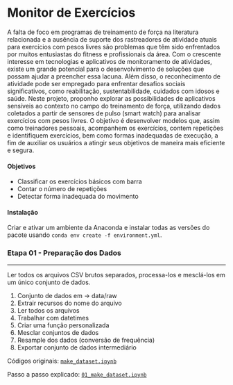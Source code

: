 # Monitor de Exercícios

A falta de foco em programas de treinamento de força na literatura relacionada e a ausência de suporte dos rastreadores de atividade atuais 
para exercícios com pesos livres são problemas que têm sido enfrentados por muitos entusiastas do fitness e profissionais da área. Com o crescente 
interesse em tecnologias e aplicativos de monitoramento de atividades, existe um grande potencial para o desenvolvimento de soluções que possam ajudar 
a preencher essa lacuna. Além disso, o reconhecimento de atividade pode ser empregado para enfrentar desafios sociais significativos, como reabilitação, 
sustentabilidade, cuidados com idosos e saúde. Neste projeto, proponho explorar as possibilidades de aplicativos sensíveis ao contexto no campo do 
treinamento de força, utilizando dados coletados a partir de sensores de pulso (smart watch) para analisar exercícios com pesos livres. O objetivo é 
desenvolver modelos que, assim como treinadores pessoais, acompanhem os exercícios, contem repetições e identifiquem exercícios, bem como formas 
inadequadas de execução, a fim de auxiliar os usuários a atingir seus objetivos de maneira mais eficiente e segura.

#### Objetivos
* Classificar os exercícios básicos com barra
* Contar o número de repetições
* Detectar forma inadequada do movimento

#### Instalação
Criar e ativar um ambiente da Anaconda e instalar todas as versões do pacote usando `conda env create -f environment.yml`.

### **Etapa 01 - Preparação dos Dados**
---
Ler todos os arquivos CSV brutos separados, processa-los e mesclá-los em um único conjunto de dados.
01. Conjunto de dados em → data/raw
02. Extrair recursos do nome do arquivo
03. Ler todos os arquivos
04. Trabalhar com datetimes
05. Criar uma função personalizada
06. Mesclar conjuntos de dados
07. Resample dos dados (conversão de frequência)
08. Exportar conjunto de dados intermediário

Códigos originais: [`make_dataset.ipynb`](src/data/make_dataset.py)

Passo a passo explicado: [`01_make_dataset.ipynb`](notebooks/01_make_dataset.ipynb)

